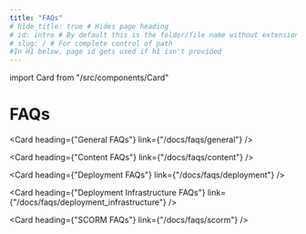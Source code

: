 ```yaml
---
title: "FAQs"
# hide_title: true # Hides page heading
# id: intro # By default this is the folder/file name without extension
# slug: / # For complete control of path
#In H1 below, page id gets used if h1 isn't provided
---
```

import Card from "/src/components/Card"

# FAQs

<Card heading={"General FAQs"} link={"/docs/faqs/general"} />

<Card heading={"Content FAQs"} link={"/docs/faqs/content"} />

<Card heading={"Deployment FAQs"} link={"/docs/faqs/deployment"} />

<Card heading={"Deployment Infrastructure FAQs"} link={"/docs/faqs/deployment_infrastructure"} />

<Card heading={"SCORM FAQs"} link={"/docs/faqs/scorm"} />

